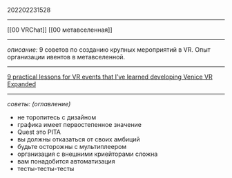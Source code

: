 202202231528
***
[[00 VRChat]] [[00 метавселенная]]
***
*описание:*
9 советов по созданию крупных мероприятий в VR.
Опыт организации ивентов в метавселенной.
***
[9 practical lessons for VR events that I’ve learned developing Venice VR Expanded](https://skarredghost.com/2020/09/04/venice-vr-expanded-lessons/)
***
*советы: (оглавление)*
- не торопитесь с дизайном
- графика имеет первостепенное значение
- Quest это PITA
- вы должны отказаться от своих амбиций
- будьте осторожны с мультиплеером
- организация с внешними криейторами сложна
- вам понадобится автоматизация
- тесты-тесты-тесты
